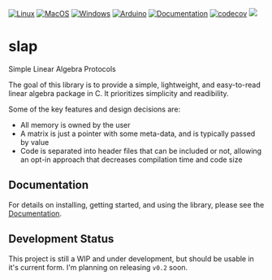 [![Linux](https://github.com/bjack205/slap/actions/workflows/Linux.yml/badge.svg)](https://github.com/bjack205/slap/actions/workflows/Linux.yml)
[![MacOS](https://github.com/bjack205/slap/actions/workflows/MacOS.yml/badge.svg)](https://github.com/bjack205/slap/actions/workflows/MacOS.yml)
[![Windows](https://github.com/bjack205/slap/actions/workflows/Windows.yml/badge.svg)](https://github.com/bjack205/slap/actions/workflows/Windows.yml)
[![Arduino](https://github.com/bjack205/slap/actions/workflows/Arduino.yml/badge.svg)](https://github.com/bjack205/slap/actions/workflows/Arduino.yml)
[![Documentation](https://github.com/bjack205/slap/actions/workflows/Documentation.yml/badge.svg?branch=main)](https://github.com/bjack205/slap/actions/workflows/Documentation.yml)
[![codecov](https://codecov.io/gh/bjack205/slap/branch/main/graph/badge.svg?token=vEkwQfXy4q)](https://codecov.io/gh/bjack205/slap)
[![](https://img.shields.io/badge/docs-dev-blue.svg)](https://bjack205.github.io/slap/)

# slap
Simple Linear Algebra Protocols

The goal of this library is to provide a simple, lightweight, and easy-to-read linear algebra package in C. It prioritizes simplicity and readibility.

Some of the key features and design decisions are:
* All memory is owned by the user
* A matrix is just a pointer with some meta-data, and is typically passed by value
* Code is separated into header files that can be included or not, allowing an opt-in approach that decreases compilation time and code size

## Documentation
For details on installing, getting started, and using the library, please see the [Documentation](https://bjack205.github.io/slap/).

## Development Status
This project is still a WIP and under development, but should be usable in it's current form. I'm planning on releasing `v0.2` soon.
